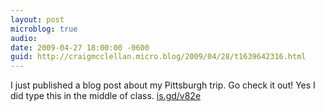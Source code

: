 ```yaml
---
layout: post
microblog: true
audio: 
date: 2009-04-27 18:00:00 -0600
guid: http://craigmcclellan.micro.blog/2009/04/28/t1639642316.html
---
```

I just published a blog post about my Pittsburgh trip.  Go check it out!  Yes I did type this in the middle of class.  [is.gd/v82e](http://is.gd/v82e)
